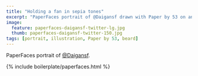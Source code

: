 ```yaml
---
title: "Holding a fan in sepia tones"
excerpt: "PaperFaces portrait of @Daigansf drawn with Paper by 53 on an iPad."
image: 
  feature: paperfaces-daigansf-twitter-lg.jpg
  thumb: paperfaces-daigansf-twitter-150.jpg
tags: [portrait, illustration, Paper by 53, beard]
---
```


PaperFaces portrait of [@Daigansf](http://twitter.com/Daigansf).

{% include boilerplate/paperfaces.html %}